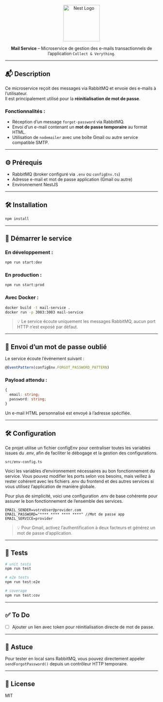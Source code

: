 <p align="center">
  <a href="http://nestjs.com/" target="blank">
    <img src="https://nestjs.com/img/logo-small.svg" width="120" alt="Nest Logo" />
  </a>
</p>

<p align="center">
  <strong>Mail Service</strong> – Microservice de gestion des e-mails transactionnels de l’application <code>Collect & Verything</code>.
</p>

---

## 📬 Description

Ce microservice reçoit des messages via RabbitMQ et envoie des e-mails à l’utilisateur.  
Il est principalement utilisé pour la **réinitialisation de mot de passe**.

### Fonctionnalités :

- Réception d’un message `forgot-password` via RabbitMQ.
- Envoi d’un e-mail contenant un **mot de passe temporaire** au format HTML.
- Utilisation de `nodemailer` avec une boîte Gmail ou autre service compatible SMTP.

---

## ⚙️ Prérequis

- RabbitMQ (broker configuré via `.env` ou `configEnv.ts`)
- Adresse e-mail et mot de passe application (Gmail ou autre)
- Environnement NestJS

---

## 🛠 Installation

```bash
npm install
```

---

## 🚀 Démarrer le service

### En développement :

```bash
npm run start:dev
```

### En production :

```bash
npm run start:prod
```

### Avec Docker :

```bash
docker build -t mail-service .
docker run -p 3003:3003 mail-service
```

> 💡 Le service écoute uniquement les messages RabbitMQ, aucun port HTTP n’est exposé par défaut.

---

## 📩 Envoi d’un mot de passe oublié

Le service écoute l’événement suivant :

```ts
@EventPattern(configEnv.FORGOT_PASSWORD_PATTERN)
```

### Payload attendu :

```ts
{
  email: string;
  password: string;
}
```

Un e-mail HTML personnalisé est envoyé à l’adresse spécifiée.

---

## 🛠 Configuration

Ce projet utilise un fichier configEnv pour centraliser toutes les variables issues du .env, afin de faciliter le débogage et la gestion des configurations.

```
src/env-config.ts
```

Voici les variables d’environnement nécessaires au bon fonctionnement du service. Vous pouvez modifier les ports selon vos besoins, mais veillez à rester cohérent avec les fichiers .env du frontend et des autres services si vous utilisez l’application de manière globale.

Pour plus de simplicité, voici une configuration .env de base cohérente pour assurer le bon fonctionnement de l’ensemble des services.

```env
EMAIL_SENDER=votreUser@provider.com
EMAIL_PASSWORD="**** **** **** ****" //Mot de passe app 
EMAIL_SERVICE=provider
```

> 💡 Pour Gmail, activez l’authentification à deux facteurs et générez un mot de passe d’application.

---

## 🧪 Tests

```bash
# unit tests
npm run test

# e2e tests
npm run test:e2e

# coverage
npm run test:cov
```

---

## ✅ To Do

- [ ] Ajouter un lien avec token pour réinitialisation directe de mot de passe.

---

## 🧠 Astuce

Pour tester en local sans RabbitMQ, vous pouvez directement appeler `sendForgotPassword()` depuis un contrôleur HTTP temporaire.

---

## 📝 License

MIT
